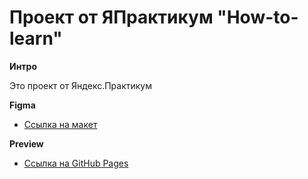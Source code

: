 # Проект от ЯПрактикум "How-to-learn"

**Интро**

Это проект от Яндекс.Практикум

**Figma**

- [Ссылка на макет](https://code.s3.yandex.net/web-developer/project-1/sprint-1-brief.pdf)

**Preview**

- [Ссылка на GitHub Pages](https://ex1lex.github.io/how-to-learn)
